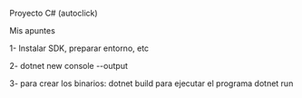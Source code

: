 Proyecto C# (autoclick)

Mis apuntes 

1- Instalar SDK, preparar entorno, etc

2- dotnet new console --output

3- 
para crear los binarios:
dotnet build 
para ejecutar el programa
dotnet run
